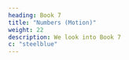 ```yaml
---
heading: Book 7
title: "Numbers (Motion)"
weight: 22
description: We look into Book 7 
c: "steelblue"
---
```


